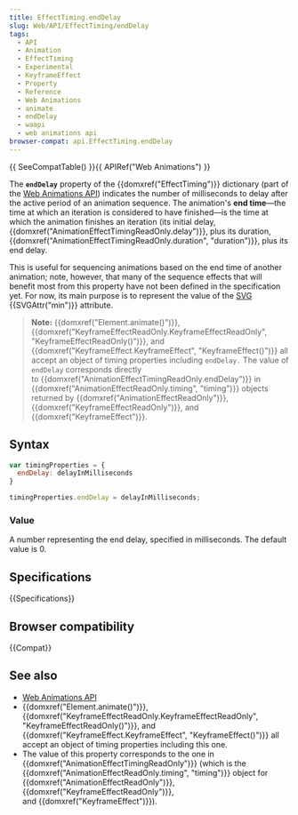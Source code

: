 ```yaml
---
title: EffectTiming.endDelay
slug: Web/API/EffectTiming/endDelay
tags:
  - API
  - Animation
  - EffectTiming
  - Experimental
  - KeyframeEffect
  - Property
  - Reference
  - Web Animations
  - animate
  - endDelay
  - waapi
  - web animations api
browser-compat: api.EffectTiming.endDelay
---
```

{{ SeeCompatTable() }}{{ APIRef("Web Animations") }}

The **`endDelay`** property of the {{domxref("EffectTiming")}}
dictionary (part of the [Web Animations
API](/en-US/docs/Web/API/Web_Animations_API)) indicates the number of milliseconds to delay after the active period of an
animation sequence. The animation's **end time**—the time at which an
iteration is considered to have finished—is the time at which the animation finishes an
iteration (its initial delay, {{domxref("AnimationEffectTimingReadOnly.delay")}}, plus
its duration,{{domxref("AnimationEffectTimingReadOnly.duration", "duration")}}, plus its
end delay.

This is useful for sequencing animations based on the end time of another animation;
note, however, that many of the sequence effects that will benefit most from this
property have not been defined in the specification yet. For now, its main purpose is to
represent the value of the [SVG](/en-US/docs/Web/SVG) {{SVGAttr("min")}}
attribute.

> **Note:** {{domxref("Element.animate()")}},
> {{domxref("KeyframeEffectReadOnly.KeyframeEffectReadOnly",
    "KeyframeEffectReadOnly()")}}, and {{domxref("KeyframeEffect.KeyframeEffect",
    "KeyframeEffect()")}} all accept an object of timing properties including
> `endDelay.` The value of `endDelay` corresponds directly
> to {{domxref("AnimationEffectTimingReadOnly.endDelay")}} in
> {{domxref("AnimationEffectReadOnly.timing", "timing")}} objects returned by
> {{domxref("AnimationEffectReadOnly")}}, {{domxref("KeyframeEffectReadOnly")}}, and
> {{domxref("KeyframeEffect")}}.

## Syntax

```js
var timingProperties = {
  endDelay: delayInMilliseconds
}

timingProperties.endDelay = delayInMilliseconds;
```

### Value

A number representing the end delay, specified in milliseconds. The default value is 0.

## Specifications

{{Specifications}}

## Browser compatibility

{{Compat}}

## See also

- [Web Animations API](/en-US/docs/Web/API/Web_Animations_API)
- {{domxref("Element.animate()")}},
  {{domxref("KeyframeEffectReadOnly.KeyframeEffectReadOnly",
    "KeyframeEffectReadOnly()")}}, and {{domxref("KeyframeEffect.KeyframeEffect",
    "KeyframeEffect()")}} all accept an object of timing properties including this one.
- The value of this property corresponds to the one in
  {{domxref("AnimationEffectTimingReadOnly")}} (which is the
  {{domxref("AnimationEffectReadOnly.timing", "timing")}} object for
  {{domxref("AnimationEffectReadOnly")}}, {{domxref("KeyframeEffectReadOnly")}},
  and {{domxref("KeyframeEffect")}}).
